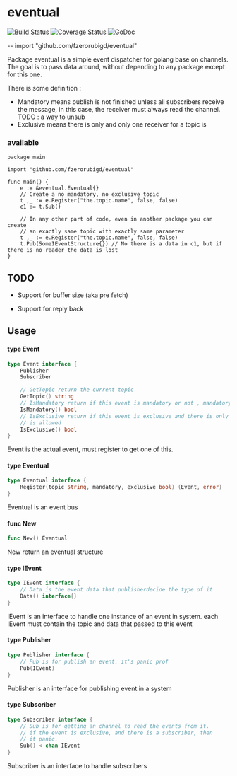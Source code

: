 # eventual

[![Build Status](https://travis-ci.org/fzerorubigd/eventual.svg)](https://travis-ci.org/fzerorubigd/eventual)
[![Coverage Status](https://coveralls.io/repos/fzerorubigd/eventual/badge.svg?branch=master&service=github)](https://coveralls.io/github/fzerorubigd/eventual?branch=master)
[![GoDoc](https://godoc.org/github.com/fzerorubigd/eventual?status.svg)](https://godoc.org/github.com/fzerorubigd/eventual)

--
    import "github.com/fzerorubigd/eventual"

Package eventual is a simple event dispatcher for golang base on channels. The
goal is to pass data around, without depending to any package except for this
one.

There is some definition :

- Mandatory means publish is not finished unless all subscribers receive the message, in this case, the receiver must always read the channel. TODO : a way to unsub
- Exclusive means there is only and only one receiver for a topic is

### available

    package main

    import "github.com/fzerorubigd/eventual"

    func main() {
        e := &eventual.Eventual{}
        // Create a no mandatory, no exclusive topic
        t ,_ := e.Register("the.topic.name", false, false)
        c1 := t.Sub()

        // In any other part of code, even in another package you can create
        // an exactly same topic with exactly same parameter
        t ,_ := e.Register("the.topic.name", false, false)
        t.Pub(SomeIEventStructure{}) // No there is a data in c1, but if there is no reader the data is lost
    }

## TODO

- Support for buffer size (aka pre fetch)

- Support for reply back

## Usage

#### type Event

```go
type Event interface {
	Publisher
	Subscriber

	// GetTopic return the current topic
	GetTopic() string
	// IsMandatory return if this event is mandatory or not , mandatory means
	IsMandatory() bool
	// IsExclusive return if this event is exclusive and there is only one subscriber
	// is allowed
	IsExclusive() bool
}
```

Event is the actual event, must register to get one of this.

#### type Eventual

```go
type Eventual interface {
	Register(topic string, mandatory, exclusive bool) (Event, error)
}
```

Eventual is an event bus

#### func  New

```go
func New() Eventual
```
New return an eventual structure

#### type IEvent

```go
type IEvent interface {
	// Data is the event data that publisherdecide the type of it
	Data() interface{}
}
```

IEvent is an interface to handle one instance of an event in system. each IEvent
must contain the topic and data that passed to this event

#### type Publisher

```go
type Publisher interface {
	// Pub is for publish an event. it's panic prof
	Pub(IEvent)
}
```

Publisher is an interface for publishing event in a system

#### type Subscriber

```go
type Subscriber interface {
	// Sub is for getting an channel to read the events from it.
	// if the event is exclusive, and there is a subscriber, then
	// it panic.
	Sub() <-chan IEvent
}
```

Subscriber is an interface to handle subscribers
